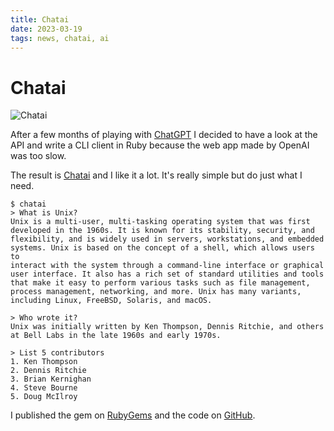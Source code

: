 ```yaml
---
title: Chatai
date: 2023-03-19
tags: news, chatai, ai
---
```


# Chatai

![Chatai](chatai.png)

After a few months of playing with [ChatGPT][1] I decided to have a look at the
API and write a CLI client in Ruby because the web app made by OpenAI was too
slow.

The result is [Chatai][2] and I like it a lot. It's really simple but do just
what I need.

```
$ chatai
> What is Unix?
Unix is a multi-user, multi-tasking operating system that was first
developed in the 1960s. It is known for its stability, security, and
flexibility, and is widely used in servers, workstations, and embedded
systems. Unix is based on the concept of a shell, which allows users to
interact with the system through a command-line interface or graphical
user interface. It also has a rich set of standard utilities and tools
that make it easy to perform various tasks such as file management,
process management, networking, and more. Unix has many variants,
including Linux, FreeBSD, Solaris, and macOS.

> Who wrote it?
Unix was initially written by Ken Thompson, Dennis Ritchie, and others
at Bell Labs in the late 1960s and early 1970s.

> List 5 contributors
1. Ken Thompson
2. Dennis Ritchie
3. Brian Kernighan
4. Steve Bourne
5. Doug McIlroy
```

I published the gem on [RubyGems][3] and the code on [GitHub][4].


[1]: https://chat.openai.com
[2]: /software/chatai
[3]: https://rubygems.org/gems/chatai
[4]: https://github.com/vinc/chatai
